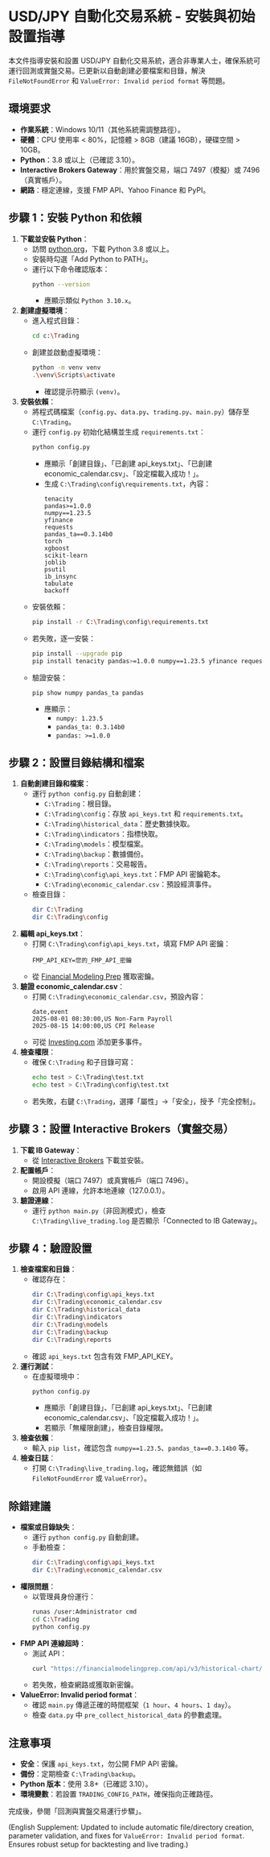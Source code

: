 # USD/JPY 自動化交易系統 - 安裝與初始設置指導

本文件指導安裝和設置 USD/JPY 自動化交易系統，適合非專業人士，確保系統可運行回測或實盤交易。已更新以自動創建必要檔案和目錄，解決 `FileNotFoundError` 和 `ValueError: Invalid period format` 等問題。

## 環境要求
- **作業系統**：Windows 10/11（其他系統需調整路徑）。
- **硬體**：CPU 使用率 < 80%，記憶體 > 8GB（建議 16GB），硬碟空間 > 10GB。
- **Python**：3.8 或以上（已確認 3.10）。
- **Interactive Brokers Gateway**：用於實盤交易，端口 7497（模擬）或 7496（真實帳戶）。
- **網路**：穩定連線，支援 FMP API、Yahoo Finance 和 PyPI。

## 步驟 1：安裝 Python 和依賴
1. **下載並安裝 Python**：
   - 訪問 [python.org](https://www.python.org)，下載 Python 3.8 或以上。
   - 安裝時勾選「Add Python to PATH」。
   - 運行以下命令確認版本：
     ```bash
     python --version
     ```
     - 應顯示類似 `Python 3.10.x`。
2. **創建虛擬環境**：
   - 進入程式目錄：
     ```bash
     cd c:\Trading
     ```
   - 創建並啟動虛擬環境：
     ```bash
     python -m venv venv
     .\venv\Scripts\activate
     ```
     - 確認提示符顯示 `(venv)`。
3. **安裝依賴**：
   - 將程式碼檔案（`config.py`、`data.py`、`trading.py`、`main.py`）儲存至 `C:\Trading`。
   - 運行 `config.py` 初始化結構並生成 `requirements.txt`：
     ```bash
     python config.py
     ```
     - 應顯示「創建目錄」、「已創建 api_keys.txt」、「已創建 economic_calendar.csv」、「設定檔載入成功！」。
     - 生成 `C:\Trading\config\requirements.txt`，內容：
       ```
       tenacity
       pandas>=1.0.0
       numpy==1.23.5
       yfinance
       requests
       pandas_ta==0.3.14b0
       torch
       xgboost
       scikit-learn
       joblib
       psutil
       ib_insync
       tabulate
       backoff
       ```
   - 安裝依賴：
     ```bash
     pip install -r C:\Trading\config\requirements.txt
     ```
   - 若失敗，逐一安裝：
     ```bash
     pip install --upgrade pip
     pip install tenacity pandas>=1.0.0 numpy==1.23.5 yfinance requests pandas_ta==0.3.14b0 torch xgboost scikit-learn joblib psutil ib_insync tabulate backoff
     ```
   - 驗證安裝：
     ```bash
     pip show numpy pandas_ta pandas
     ```
     - 應顯示：
       - `numpy: 1.23.5`
       - `pandas_ta: 0.3.14b0`
       - `pandas: >=1.0.0`

## 步驟 2：設置目錄結構和檔案
1. **自動創建目錄和檔案**：
   - 運行 `python config.py` 自動創建：
     - `C:\Trading`：根目錄。
     - `C:\Trading\config`：存放 `api_keys.txt` 和 `requirements.txt`。
     - `C:\Trading\historical_data`：歷史數據快取。
     - `C:\Trading\indicators`：指標快取。
     - `C:\Trading\models`：模型檔案。
     - `C:\Trading\backup`：數據備份。
     - `C:\Trading\reports`：交易報告。
     - `C:\Trading\config\api_keys.txt`：FMP API 密鑰範本。
     - `C:\Trading\economic_calendar.csv`：預設經濟事件。
   - 檢查目錄：
     ```bash
     dir C:\Trading
     dir C:\Trading\config
     ```
2. **編輯 api_keys.txt**：
   - 打開 `C:\Trading\config\api_keys.txt`，填寫 FMP API 密鑰：
     ```
     FMP_API_KEY=您的_FMP_API_密鑰
     ```
   - 從 [Financial Modeling Prep](https://site.financialmodelingprep.com/) 獲取密鑰。
3. **驗證 economic_calendar.csv**：
   - 打開 `C:\Trading\economic_calendar.csv`，預設內容：
     ```csv
     date,event
     2025-08-01 08:30:00,US Non-Farm Payroll
     2025-08-15 14:00:00,US CPI Release
     ```
   - 可從 [Investing.com](https://www.investing.com/economic-calendar/) 添加更多事件。
4. **檢查權限**：
   - 確保 `C:\Trading` 和子目錄可寫：
     ```bash
     echo test > C:\Trading\test.txt
     echo test > C:\Trading\config\test.txt
     ```
   - 若失敗，右鍵 `C:\Trading`，選擇「屬性」->「安全」，授予「完全控制」。

## 步驟 3：設置 Interactive Brokers（實盤交易）
1. **下載 IB Gateway**：
   - 從 [Interactive Brokers](https://www.interactivebrokers.com) 下載並安裝。
2. **配置帳戶**：
   - 開設模擬（端口 7497）或真實帳戶（端口 7496）。
   - 啟用 API 連線，允許本地連線（127.0.0.1）。
3. **驗證連線**：
   - 運行 `python main.py`（非回測模式），檢查 `C:\Trading\live_trading.log` 是否顯示「Connected to IB Gateway」。

## 步驟 4：驗證設置
1. **檢查檔案和目錄**：
   - 確認存在：
     ```bash
     dir C:\Trading\config\api_keys.txt
     dir C:\Trading\economic_calendar.csv
     dir C:\Trading\historical_data
     dir C:\Trading\indicators
     dir C:\Trading\models
     dir C:\Trading\backup
     dir C:\Trading\reports
     ```
   - 確認 `api_keys.txt` 包含有效 FMP_API_KEY。
2. **運行測試**：
   - 在虛擬環境中：
     ```bash
     python config.py
     ```
     - 應顯示「創建目錄」、「已創建 api_keys.txt」、「已創建 economic_calendar.csv」、「設定檔載入成功！」。
     - 若顯示「無權限創建」，檢查目錄權限。
3. **檢查依賴**：
   - 輸入 `pip list`，確認包含 `numpy==1.23.5`、`pandas_ta==0.3.14b0` 等。
4. **檢查日誌**：
   - 打開 `C:\Trading\live_trading.log`，確認無錯誤（如 `FileNotFoundError` 或 `ValueError`）。

## 除錯建議
- **檔案或目錄缺失**：
  - 運行 `python config.py` 自動創建。
  - 手動檢查：
    ```bash
    dir C:\Trading\config\api_keys.txt
    dir C:\Trading\economic_calendar.csv
    ```
- **權限問題**：
  - 以管理員身份運行：
    ```bash
    runas /user:Administrator cmd
    cd C:\Trading
    python config.py
    ```
- **FMP API 連線超時**：
  - 測試 API：
    ```bash
    curl "https://financialmodelingprep.com/api/v3/historical-chart/1hour/USDJPY?from=2025-08-19&to=2025-08-19&apikey=您的_FMP_API_KEY"
    ```
  - 若失敗，檢查網路或獲取新密鑰。
- **ValueError: Invalid period format**：
  - 確認 `main.py` 傳遞正確的時間框架（`1 hour`、`4 hours`、`1 day`）。
  - 檢查 `data.py` 中 `pre_collect_historical_data` 的參數處理。

## 注意事項
- **安全**：保護 `api_keys.txt`，勿公開 FMP API 密鑰。
- **備份**：定期檢查 `C:\Trading\backup`。
- **Python 版本**：使用 3.8+（已確認 3.10）。
- **環境變數**：若設置 `TRADING_CONFIG_PATH`，確保指向正確路徑。

完成後，參閱「回測與實盤交易運行步驟」。

(English Supplement: Updated to include automatic file/directory creation, parameter validation, and fixes for `ValueError: Invalid period format`. Ensures robust setup for backtesting and live trading.)